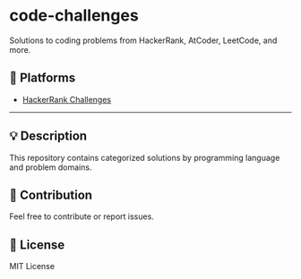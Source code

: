 
# code-challenges

Solutions to coding problems from HackerRank, AtCoder, LeetCode, and more.

## 📂 Platforms

- [HackerRank Challenges](./hackerrank/README.md)

---

## 💡 Description

This repository contains categorized solutions by programming language and problem domains.

## 🚀 Contribution

Feel free to contribute or report issues.

## 📜 License

MIT License
